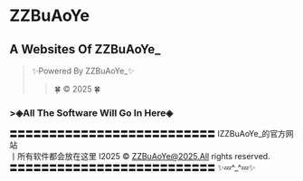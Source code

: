 # ZZBuAoYe
## A Websites Of ZZBuAoYe_
> ✨Powered By ZZBuAoYe_✨
>> 🍀 © 2025 🍀
### >◈All The Software Will Go In Here◈
〓〓〓〓〓〓〓〓〓〓〓〓〓〓〓〓〓〓〓〓〓〓〓〓〓〓
ⅠZZBuAoYe_的官方网站                        
⼁所有软件都会放在这里 
Ⅰ2025 © ZZBuAoYe@2025.All rights reserved.                        
〓〓〓〓〓〓〓〓〓〓〓〓〓〓〓〓〓〓〓〓〓〓〓〓〓〓
✨💤^_^💤✨
